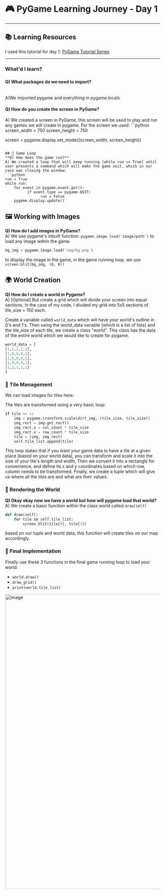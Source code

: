 # 🎮 PyGame Learning Journey - Day 1

---

## 📚 Learning Resources
I used this tutorial for day 1:
[PyGame Tutorial Series](https://www.youtube.com/watch?v=Ongc4EVqRjo&list=PLjcN1EyupaQnHM1I9SmiXfbT6aG4ezUvu)

---

<h3>What'd I learn?<h3>

<h4>Q) What packages do we need to import?</h4><Br>
A)We imported pygame and everything in pygame.locals <br>

<h4>Q) How do you create the screen in PyGame?</h4>
A) We created a screen in PyGame, this screen will be used to play and run any games we will create in pygame.
For the screen we used:
```python
screen_width = 750
screen_height = 750

screen = pygame.display.set_mode((screen_width, screen_height))
```

## 🎯 Game Loop
**Q) How does the game run?**  
A) We created a loop that will keep running [while run == True] until user presents a command which will make the game exit, which in our case was closing the window.
```python
run = True
while run:
    for event in pygame.event.get():
          if event.type == pygame.QUIT:
                run = False
    pygame.display.update()
```

## 🖼️ Working with Images
**Q) How do I add images in PyGame?**  
A) We use pygame's inbuilt function: `pygame.image.load('image/path')` to load any image within the game
```python
bg_img = pygame.image.load('img/bg.png')
```
to display the image in the game, in the game running loop, we use  `screen.blit(bg_img, (0, 0))`

## 🌍 World Creation
**Q) How do I create a world in Pygame?**  
A) [Optional] But create a grid which will divide your screen into equal sections. 
In the case of my code, I divided my grid into 5x5 sections of tile_size = 150 each.


Create a variable called `world_data` which will have your world's outline in 0's and 1's.
Then using the world_data variable [which is a list of lists] and the tile_size of each tile, we create a class "world".
This class has the data of the entire world which we would like to create for pygame.
```python
world_data = [
[1,1,1,1,1],
[1,0,0,0,1],
[1,0,0,0,1],
[1,0,0,0,1],
[1,1,1,1,1]
]
```

### 🎨 Tile Management
We can load images for tiles here.

The tiles are transformed using a very basic loop:
```python
if tile == 1:
    img = pygame.transform.scale(dirt_img, (tile_size, tile_size))
    img_rect = img.get_rect()
    img_rect.x = col_count * tile_size 
    img_rect.x = row_count * tile_size 
    tile = (img, img_rect)
    self.tile_list.append(tile)
```
This loop states that if you want your game data to have a tile at a given place [based on your world data], you can transform and scale it into the size of your tile's length and width,
Then we convert it into a rectangle for convenience, and define its x and y coordinates based on which row, column needs to be transformed.
Finally, we create a tuple which will give us where all the tiles are and what are their values.

### 🎨 Rendering the World
**Q) Okay okay now we have a world but how will pygame load that world?**  
A) We create a basic function within the class world called `draw(self)`
```python
def draw(self):
    for tile in self.tile_list:
        screen.blit(tile[0], tile[1])
```
                
based on our tuple and world data, this function will create tiles on our map accordingly.

### 🔄 Final Implementation
Finally use these 3 functions in the final game running loop to load your world:
- `world.draw()`
- `draw_grid()`
- `print(world.tile_list)`
<img width="935" height="958" alt="image" src="https://github.com/user-attachments/assets/a8c36580-2f4b-481d-9660-55a00f944ffe" />

